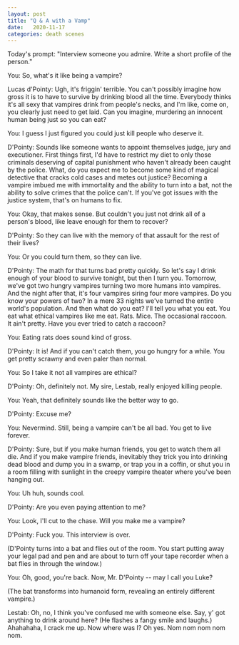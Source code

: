 ```yaml
---
layout: post
title: "Q & A with a Vamp"
date:   2020-11-17
categories: death scenes
---
```

Today's prompt: "Interview someone you admire. Write a short profile of the person."

You: So, what's it like being a vampire?

Lucas d'Pointy: Ugh, it's friggin' terrible. You can't possibly imagine how gross it is to have to survive by drinking blood all the time. Everybody thinks it's all sexy that vampires drink from people's necks, and I'm like, come on, you clearly just need to get laid. Can you imagine, murdering an innocent human being just so you can eat?

You: I guess I just figured you could just kill people who deserve it.

D'Pointy: Sounds like someone wants to appoint themselves judge, jury and executioner. First things first, I'd have to restrict my diet to only those criminals deserving of capital punishment who haven't already been caught by the police. What, do you expect me to become some kind of magical detective that cracks cold cases and metes out justice? Becoming a vampire imbued me with immortality and the ability to turn into a bat, not the ability to solve crimes that the police can't. If you've got issues with the justice system, that's on humans to fix. 

You: Okay, that makes sense. But couldn't you just not drink all of a person's blood, like leave enough for them to recover?

D'Pointy: So they can live with the memory of that assault for the rest of their lives?

You: Or you could turn them, so they can live. 

D'Pointy: The math for that turns bad pretty quickly. So let's say I drink enough of your blood to survive tonight, but then I turn you. Tomorrow, we've got two hungry vampires turning two more humans into vampires. And the night after that, it's four vampires siring four more vampires. Do you know your powers of two? In a mere 33 nights we've turned the entire world's population. And then what do you eat? I'll tell you what you eat. You eat what ethical vampires like me eat. Rats. Mice. The occasional raccoon. It ain't pretty. Have you ever tried to catch a raccoon? 

You: Eating rats does sound kind of gross.

D'Pointy: It is! And if you can't catch them, you go hungry for a while. You get pretty scrawny and even paler than normal.

You: So I take it not all vampires are ethical?

D'Pointy: Oh, definitely not. My sire, Lestab, really enjoyed killing people.

You: Yeah, that definitely sounds like the better way to go.

D'Pointy: Excuse me?

You: Nevermind. Still, being a vampire can't be all bad. You get to live forever.

D'Pointy: Sure, but if you make human friends, you get to watch them all die. And if you make vampire friends, inevitably they trick you into drinking dead blood and dump you in a swamp, or trap you in a coffin, or shut you in a room filling with sunlight in the creepy vampire theater where you've been hanging out.

You: Uh huh, sounds cool.

D'Pointy: Are you even paying attention to me?

You: Look, I'll cut to the chase. Will you make me a vampire?

D'Pointy: Fuck you. This interview is over.

(D'Pointy turns into a bat and flies out of the room. You start putting away your legal pad and pen and are about to turn off your tape recorder when a bat flies in through the window.)

You: Oh, good, you're back. Now, Mr. D'Pointy -- may I call you Luke?

(The bat transforms into humanoid form, revealing an entirely different vampire.)

Lestab: Oh, no, I think you've confused me with someone else. Say, y' got anything to drink around here? (He flashes a fangy smile and laughs.) Ahahahaha, I crack me up. Now where was I? Oh yes. Nom nom nom nom nom.
